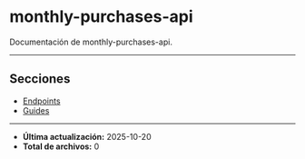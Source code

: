 # monthly-purchases-api

Documentación de monthly-purchases-api.

---

## Secciones

- [Endpoints](./Endpoints/README.md)
- [Guides](./Guides/README.md)

---

- **Última actualización:** 2025-10-20  
- **Total de archivos:** 0
